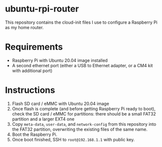 # ubuntu-rpi-router
This repository contains the cloud-init files I use to configure a Raspberry Pi as my home router.

# Requirements
- Raspberry Pi with Ubuntu 20.04 image installed
- A second ethernet port (either a USB to Ethernet adapter, or a CM4 kit with additional port)

# Instructions
1. Flash SD card / eMMC with Ubuntu 20.04 image
2. Once flash is complete (and before getting Raspberry Pi ready to boot), check the SD card / eMMC for partitions: there should be a small FAT32 partition and a larger EXT4 one
3. Copy `meta-data`, `user-data`, and `network-config` from this repository into the FAT32 partition, overwriting the existing files of the same name.
4. Boot the Raspberry Pi.
5. Once boot finished, SSH to `root@192.168.1.1` with public key.
